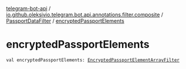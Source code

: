 [telegram-bot-api](../../index.md) / [io.github.oleksivio.telegram.bot.api.annotations.filter.composite](../index.md) / [PassportDataFilter](index.md) / [encryptedPassportElements](./encrypted-passport-elements.md)

# encryptedPassportElements

`val encryptedPassportElements: `[`EncryptedPassportElementArrayFilter`](../-encrypted-passport-element-array-filter/index.md)